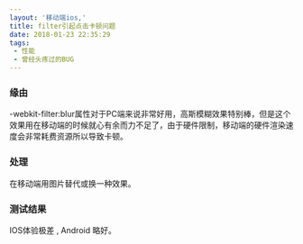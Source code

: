 ```yaml
---
layout: '移动端ios,'
title: filter引起点击卡顿问题
date: 2018-01-23 22:35:29
tags: 
 - 性能
 - 曾经头疼过的BUG
---
```


### 缘由

-webkit-filter:blur属性对于PC端来说非常好用，高斯模糊效果特别棒，但是这个效果用在移动端的时候就心有余而力不足了，由于硬件限制，移动端的硬件渲染速度会非常耗费资源所以导致卡顿。



### 处理

在移动端用图片替代或换一种效果。



### 测试结果

IOS体验极差 , Android 略好。

